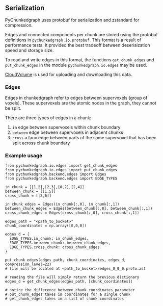 ## Serialization

PyChunkedgraph uses protobuf for serialization and zstandard for compression.

Edges and connected components per chunk are stored using the protobuf definitions in `pychunkedgraph.io.protobuf`.
This format is a result of performance tests.
It provided the best tradeoff between deserialzation speed and storage size.

To read and write edges in this format, the functions `get_chunk_edges` and `put_chunk_edges`
in the module `pychunkedgraph.io.edges` may be used.

[CloudVolume](https://github.com/seung-lab/cloud-volume) is used for uploading and downloading this data. 

### Edges

Edges in chunkedgraph refer to edges between supervoxels (group of voxels).
These supervoxels are the atomic nodes in the graph, they cannot be split.

There are three types of edges in a chunk:
1. `in` edge between supervoxels within chunk boundary
2. `between` edge between supervoxels in adjacent chunks
3. `cross` a faux edge between parts of the same supervoxel that has been split across chunk boundary

### Example usage

```
from pychunkedgraph.io.edges import get_chunk_edges
from pychunkedgraph.io.edges import put_chunk_edges
from pychunkedgraph.backend.edges import Edges
from pychunkedgraph.backend.edges import EDGE_TYPES

in_chunk = [[1,2],[2,3],[0,2],[2,4]]
between_chunk = [[1,5]]
cross_chunk = [[3,6]]

in_chunk_edges = Edges(in_chunk[:,0], in_chunk[:,1])
between_chunk_edges = Edges(between_chunk[:,0], between_chunk[:,1])
cross_chunk_edges = Edges(cross_chunk[:,0], cross_chunk[:,1])

edges_path = "<path_to_bucket>"
chunk_coordinates = np.array([0,0,0])

edges_d = {
  EDGE_TYPES.in_chunk: in_chunk_edges,
  EDGE_TYPES.between_chunk: between_chunk_edges,
  EDGE_TYPES.cross_chunk: cross_chunk_edges
}

put_chunk_edges(edges_path, chunk_coordinates, edges_d, compression_level=22)
# file will be located at <path_to_bucket>/edges_0_0_0.proto.zst

# reading the file will simply return the previous dictionary
edges_d = get_chunk_edges(edges_path, [chunk_coordinates])

# notice the difference between chunk_coordinates parameter
# put_chunk_edges takes in coordinates for a single chunk
# get_chunk_edges takes in a list of chunk coordinates
```
